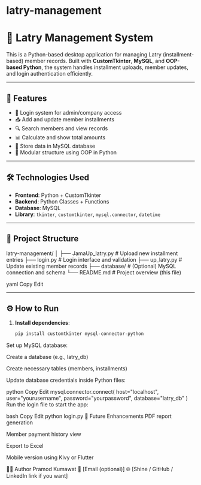 # latry-management

# 🧾 Latry Management System

This is a Python-based desktop application for managing Latry (installment-based) member records. Built with **CustomTkinter**, **MySQL**, and **OOP-based Python**, the system handles installment uploads, member updates, and login authentication efficiently.

---

## 🚀 Features

- 🔐 Login system for admin/company access
- 📥 Add and update member installments
- 🔍 Search members and view records
- 📊 Calculate and show total amounts
- 💾 Store data in MySQL database
- 🧩 Modular structure using OOP in Python

---

## 🛠️ Technologies Used

- **Frontend**: Python + CustomTkinter
- **Backend**: Python Classes + Functions
- **Database**: MySQL
- **Library**: `tkinter`, `customtkinter`, `mysql.connector`, `datetime`

---

## 📁 Project Structure

latry-management/
│
├── JamaUp_latry.py # Upload new installment entries
├── login.py # Login interface and validation
├── up_latry.py # Update existing member records
├── database/ # (Optional) MySQL connection and schema
└── README.md # Project overview (this file)

yaml
Copy
Edit

---

## ⚙️ How to Run

1. **Install dependencies**:
   ```bash
   pip install customtkinter mysql-connector-python
Set up MySQL database:

Create a database (e.g., latry_db)

Create necessary tables (members, installments)

Update database credentials inside Python files:

python
Copy
Edit
mysql.connector.connect(
    host="localhost",
    user="yourusername",
    password="yourpassword",
    database="latry_db"
)
Run the login file to start the app:

bash
Copy
Edit
python login.py
🧩 Future Enhancements
PDF report generation

Member payment history view

Export to Excel

Mobile version using Kivy or Flutter

👨‍💻 Author
Pramod Kumawat
📧 [Email (optional)]
🌐 [Shine / GitHub / LinkedIn link if you want]
